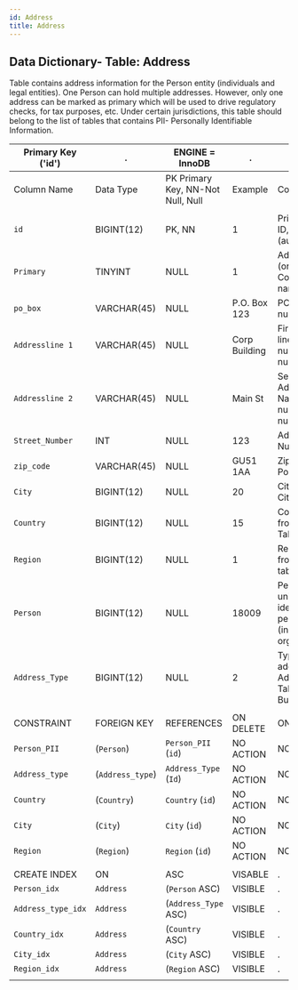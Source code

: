 ```yaml
---
id: Address
title: Address
---
```


## Data Dictionary- Table: Address

Table contains address information for the Person entity (individuals and legal entities). 
One Person can hold multiple addresses. However, only one address can be marked as primary which will be used to drive regulatory checks, for tax purposes, etc.
Under certain jurisdictions, this table should belong to the list of tables that contains PII- Personally Identifiable Information.



| Primary Key ('id')|.|ENGINE = InnoDB|.|.|
|---|---|---|---|---|
| Column Name| Data Type|PK Primary Key, NN-Not Null, Null|Example|Comments|
||
|`id` |BIGINT(12)| PK, NN|1|PrimaryKey-ID, Not Null (auto creates)|
|`Primary`| TINYINT |NULL|1|Address site (or Primary Complex) name|
|`po_box`| VARCHAR(45)| NULL|P.O. Box 123|PO Box number|
|`Addressline 1` |VARCHAR(45)| NULL|Corp Building|First Address line Name, number or number range|
|`Addressline 2` |VARCHAR(45)| NULL|Main St|Second Address line Name, number or number range|
|`Street_Number`| INT| NULL|123|Address Number|
|`zip_code`| VARCHAR(45)| NULL|GU51 1AA|Zip Code or Post Code|
|`City` |BIGINT(12) |NULL|20|City id from City Table|
|`Country`| BIGINT(12)| NULL|15|Country id from Country Table|
|`Region` |BIGINT(12)| NULL|1|Region Id from Region table|
|`Person` |BIGINT(12)| NULL|18009|Person id that uniquely identifies person (individual or organisation)|
|`Address_Type`| BIGINT(12)| NULL|2|Type of address from Address_Type Table: Home, Business, etc|
||
|CONSTRAINT|FOREIGN KEY|REFERENCES |ON DELETE|ON UPDATE|
|`Person_PII`|(`Person`)|`Person_PII` (`id`)|NO ACTION| NO ACTION|
|`Address_type`|(`Address_type`)| `Address_Type` (`Id`)|NO ACTION| NO ACTION|
|`Country`|(`Country`)|`Country` (`id`)|NO ACTION| NO ACTION|
|`City`|(`City`)|`City` (`id`)|NO ACTION| NO ACTION|
|`Region`|(`Region`)|`Region` (`id`)|NO ACTION| NO ACTION|
||
|CREATE INDEX|ON|ASC|VISABLE|.|
|`Person_idx`|`Address`|(`Person` ASC)|VISIBLE|.|
|`Address_type_idx`|`Address`|(`Address_Type` ASC)|VISIBLE|.|
|`Country_idx`|`Address` |(`Country` ASC)|VISIBLE|.|
|`City_idx`|`Address`|(`City` ASC)|VISIBLE|.|
|`Region_idx`|`Address`|(`Region` ASC)|VISIBLE|.|
||
 

